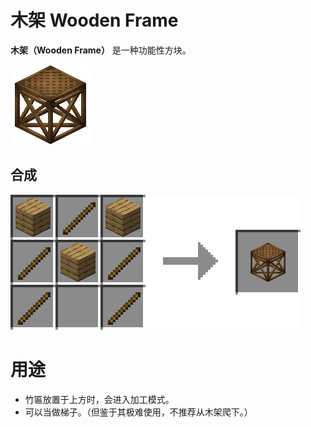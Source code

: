 # 木架 Wooden Frame

**木架（Wooden Frame）**
是一种功能性方块。

![木架](../.gitbook/assets/blocks/wooden_frame.png)

## 合成

![任意木板 * 3 + 木棍 * 5 → 木架 * 1](../.gitbook/assets/recipes/wooden_frame_recipe.png)

# 用途

- 竹匾放置于上方时，会进入加工模式。
- 可以当做梯子。（但鉴于其极难使用，不推荐从木架爬下。）